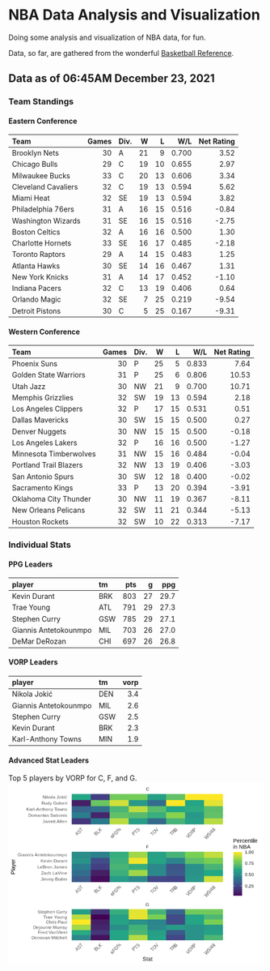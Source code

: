 # NBA Data Analysis and Visualization

Doing some analysis and visualization of NBA data, for fun.

Data, so far, are gathered from the wonderful [Basketball
Reference](https://www.basketball-reference.com/).

## Data as of 06:45AM December 23, 2021

### Team Standings

#### Eastern Conference

| Team                | Games | Div. |  W |  L |   W/L | Net Rating |
| :------------------ | ----: | :--- | -: | -: | ----: | ---------: |
| Brooklyn Nets       |    30 | A    | 21 |  9 | 0.700 |       3.52 |
| Chicago Bulls       |    29 | C    | 19 | 10 | 0.655 |       2.97 |
| Milwaukee Bucks     |    33 | C    | 20 | 13 | 0.606 |       3.34 |
| Cleveland Cavaliers |    32 | C    | 19 | 13 | 0.594 |       5.62 |
| Miami Heat          |    32 | SE   | 19 | 13 | 0.594 |       3.82 |
| Philadelphia 76ers  |    31 | A    | 16 | 15 | 0.516 |     \-0.84 |
| Washington Wizards  |    31 | SE   | 16 | 15 | 0.516 |     \-2.75 |
| Boston Celtics      |    32 | A    | 16 | 16 | 0.500 |       1.30 |
| Charlotte Hornets   |    33 | SE   | 16 | 17 | 0.485 |     \-2.18 |
| Toronto Raptors     |    29 | A    | 14 | 15 | 0.483 |       1.25 |
| Atlanta Hawks       |    30 | SE   | 14 | 16 | 0.467 |       1.31 |
| New York Knicks     |    31 | A    | 14 | 17 | 0.452 |     \-1.10 |
| Indiana Pacers      |    32 | C    | 13 | 19 | 0.406 |       0.64 |
| Orlando Magic       |    32 | SE   |  7 | 25 | 0.219 |     \-9.54 |
| Detroit Pistons     |    30 | C    |  5 | 25 | 0.167 |     \-9.31 |

#### Western Conference

| Team                   | Games | Div. |  W |  L |   W/L | Net Rating |
| :--------------------- | ----: | :--- | -: | -: | ----: | ---------: |
| Phoenix Suns           |    30 | P    | 25 |  5 | 0.833 |       7.64 |
| Golden State Warriors  |    31 | P    | 25 |  6 | 0.806 |      10.53 |
| Utah Jazz              |    30 | NW   | 21 |  9 | 0.700 |      10.71 |
| Memphis Grizzlies      |    32 | SW   | 19 | 13 | 0.594 |       2.18 |
| Los Angeles Clippers   |    32 | P    | 17 | 15 | 0.531 |       0.51 |
| Dallas Mavericks       |    30 | SW   | 15 | 15 | 0.500 |       0.27 |
| Denver Nuggets         |    30 | NW   | 15 | 15 | 0.500 |     \-0.18 |
| Los Angeles Lakers     |    32 | P    | 16 | 16 | 0.500 |     \-1.27 |
| Minnesota Timberwolves |    31 | NW   | 15 | 16 | 0.484 |     \-0.04 |
| Portland Trail Blazers |    32 | NW   | 13 | 19 | 0.406 |     \-3.03 |
| San Antonio Spurs      |    30 | SW   | 12 | 18 | 0.400 |     \-0.02 |
| Sacramento Kings       |    33 | P    | 13 | 20 | 0.394 |     \-3.91 |
| Oklahoma City Thunder  |    30 | NW   | 11 | 19 | 0.367 |     \-8.11 |
| New Orleans Pelicans   |    32 | SW   | 11 | 21 | 0.344 |     \-5.13 |
| Houston Rockets        |    32 | SW   | 10 | 22 | 0.313 |     \-7.17 |

### Individual Stats

#### PPG Leaders

| player                | tm  | pts |  g |  ppg |
| :-------------------- | :-- | --: | -: | ---: |
| Kevin Durant          | BRK | 803 | 27 | 29.7 |
| Trae Young            | ATL | 791 | 29 | 27.3 |
| Stephen Curry         | GSW | 785 | 29 | 27.1 |
| Giannis Antetokounmpo | MIL | 703 | 26 | 27.0 |
| DeMar DeRozan         | CHI | 697 | 26 | 26.8 |

#### VORP Leaders

| player                | tm  | vorp |
| :-------------------- | :-- | ---: |
| Nikola Jokić          | DEN |  3.4 |
| Giannis Antetokounmpo | MIL |  2.6 |
| Stephen Curry         | GSW |  2.5 |
| Kevin Durant          | BRK |  2.3 |
| Karl-Anthony Towns    | MIN |  1.9 |

#### Advanced Stat Leaders

Top 5 players by VORP for C, F, and G.
![](README_files/figure-gfm/README-unnamed-chunk-7-1.png)<!-- -->
